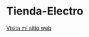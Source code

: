 # Tienda-Electro
<a href="https://github.com/Christian01Angel/Tienda-Electro/">Visita mi sitio web</a>
